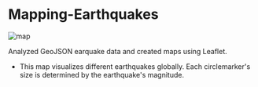 # Mapping-Earthquakes

![map](https://github.com/Kyle2Miles93/Mapping-Earthquakes/blob/main/Resources/Earthquake_Map.png)

Analyzed GeoJSON earquake data and created maps using Leaflet.

* This map visualizes different earthquakes globally. Each circlemarker's size is determined by the earthquake's magnitude.
